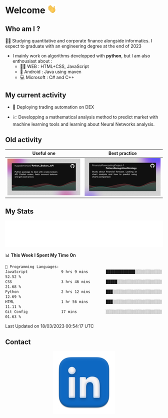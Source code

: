 # Welcome <img src="assets/hello.gif" width="30px"/>


## Who am I ?

:man_student: Studying quantitative and corporate finance alongside informatics. I expect to graduate with an engineering degree at the end of 2023

*  I mainly work on algorithms developped with **python**, but I am also enthousiast about :
    * :man_technologist: WEB : HTML+CSS, JavaScript
    * :iphone: Android : Java using maven
    * :computer: Microsoft : C# and C++

## My current activity

* :rocket: Deploying trading automation on DEX

* :chart: Developping a mathematical analysis method to predict market with machine learning tools and learning about Neural Networks analysis.

## Old activity

| Useful one | Best practice|
| ------------- | ------------- |
| [![](assets/BrokerAPI.png)](https://github.com/hugodemenez/Python_Brokers_API)  | [![](assets/PatternRecognitionStrategy.png)](https://github.com/FinancialForecastingProject/PatternRecognitionStrategy.git)  |

## My Stats

<p align=center>
<img src="metrics.plugin.wakatime.svg" alt="Metrics">
</p>

<!--START_SECTION:waka-->
📊 **This Week I Spent My Time On** 

```text
💬 Programming Languages: 
JavaScript               9 hrs 9 mins        █████████████░░░░░░░░░░░░   52.52 % 
CSS                      3 hrs 46 mins       █████░░░░░░░░░░░░░░░░░░░░   21.68 % 
Python                   2 hrs 12 mins       ███░░░░░░░░░░░░░░░░░░░░░░   12.69 % 
HTML                     1 hr 56 mins        ███░░░░░░░░░░░░░░░░░░░░░░   11.11 % 
Git Config               17 mins             ░░░░░░░░░░░░░░░░░░░░░░░░░   01.63 % 
```


 Last Updated on 18/03/2023 00:54:17 UTC
<!--END_SECTION:waka-->

## Contact

<p align=center >
<a href="https://www.linkedin.com/in/hugo-demenez/">
<picture>
  <source media="(prefers-color-scheme: dark)" srcset="assets/linkedin_light.png">
  <img height="200px" width="200px" alt="Linkedin link" src="assets/linkedin.png">
</picture>
</a>
</p>


